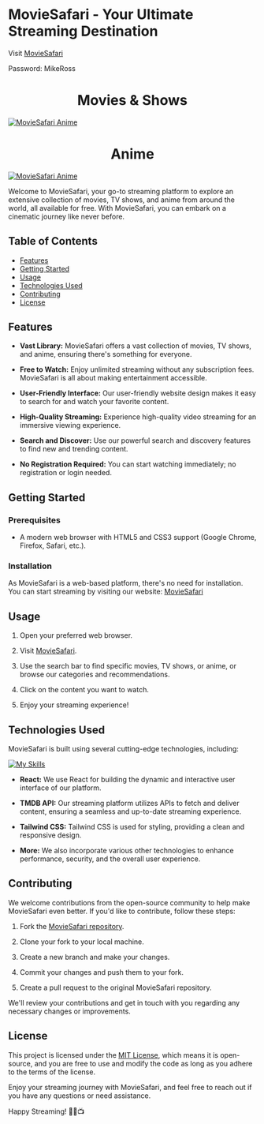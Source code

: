 # MovieSafari - Your Ultimate Streaming Destination

Visit [MovieSafari](https://www.moviesafaris.com)

Password: MikeRoss

<div style="text-align: center;">
  <h1>Movies & Shows</h1>
</div>

[![MovieSafari Anime](./public/ReadmeHero.png)](https://moviesafaris.com)

<div style="text-align: center;">
  <h1>Anime</h1>
</div>

[![MovieSafari Anime](/public/AnimeHomePage.png)](https://moviesafaris.com/Anime)

Welcome to MovieSafari, your go-to streaming platform to explore an extensive collection of movies, TV shows, and anime from around the world, all available for free. With MovieSafari, you can embark on a cinematic journey like never before.

## Table of Contents

- [Features](#features)
- [Getting Started](#getting-started)
- [Usage](#usage)
- [Technologies Used](#technologies-used)
- [Contributing](#contributing)
- [License](#license)

## Features

- **Vast Library:** MovieSafari offers a vast collection of movies, TV shows, and anime, ensuring there's something for everyone.

- **Free to Watch:** Enjoy unlimited streaming without any subscription fees. MovieSafari is all about making entertainment accessible.

- **User-Friendly Interface:** Our user-friendly website design makes it easy to search for and watch your favorite content.

- **High-Quality Streaming:** Experience high-quality video streaming for an immersive viewing experience.

- **Search and Discover:** Use our powerful search and discovery features to find new and trending content.

- **No Registration Required:** You can start watching immediately; no registration or login needed.

## Getting Started

### Prerequisites

- A modern web browser with HTML5 and CSS3 support (Google Chrome, Firefox, Safari, etc.).

### Installation

As MovieSafari is a web-based platform, there's no need for installation. You can start streaming by visiting our website: [MovieSafari](https://www.moviesafaris.com)

## Usage

1. Open your preferred web browser.

2. Visit [MovieSafari](https://www.moviesafari.com).

3. Use the search bar to find specific movies, TV shows, or anime, or browse our categories and recommendations.

4. Click on the content you want to watch.

5. Enjoy your streaming experience!

## Technologies Used

MovieSafari is built using several cutting-edge technologies, including:

[![My Skills](https://skillicons.dev/icons?i=react,tailwind,figma,html,css&perline=5)](https://skillicons.dev)

- **React:** We use React for building the dynamic and interactive user interface of our platform.

- **TMDB API:** Our streaming platform utilizes APIs to fetch and deliver content, ensuring a seamless and up-to-date streaming experience.

- **Tailwind CSS:** Tailwind CSS is used for styling, providing a clean and responsive design.

- **More:** We also incorporate various other technologies to enhance performance, security, and the overall user experience.

## Contributing

We welcome contributions from the open-source community to help make MovieSafari even better. If you'd like to contribute, follow these steps:

1. Fork the [MovieSafari repository](https://github.com/YotamOfri/MovieSafari).

2. Clone your fork to your local machine.

3. Create a new branch and make your changes.

4. Commit your changes and push them to your fork.

5. Create a pull request to the original MovieSafari repository.

We'll review your contributions and get in touch with you regarding any necessary changes or improvements.

## License

This project is licensed under the [MIT License](LICENSE), which means it is open-source, and you are free to use and modify the code as long as you adhere to the terms of the license.

Enjoy your streaming journey with MovieSafari, and feel free to reach out if you have any questions or need assistance.

Happy Streaming! 🍿🎥📺

